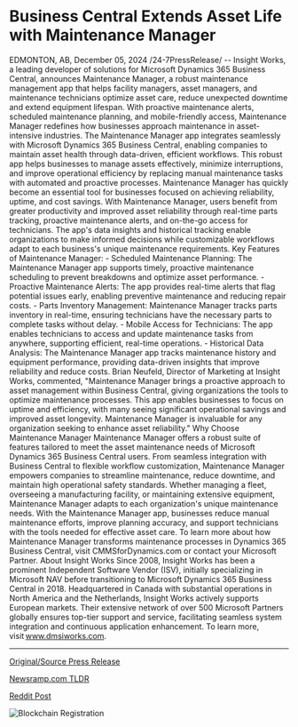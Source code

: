 # Business Central Extends Asset Life with Maintenance Manager

EDMONTON, AB, December 05, 2024 /24-7PressRelease/ -- Insight Works, a leading developer of solutions for Microsoft Dynamics 365 Business Central, announces Maintenance Manager, a robust maintenance management app that helps facility managers, asset managers, and maintenance technicians optimize asset care, reduce unexpected downtime and extend equipment lifespan. With proactive maintenance alerts, scheduled maintenance planning, and mobile-friendly access, Maintenance Manager redefines how businesses approach maintenance in asset-intensive industries.   The Maintenance Manager app integrates seamlessly with Microsoft Dynamics 365 Business Central, enabling companies to maintain asset health through data-driven, efficient workflows. This robust app helps businesses to manage assets effectively, minimize interruptions, and improve operational efficiency by replacing manual maintenance tasks with automated and proactive processes. Maintenance Manager has quickly become an essential tool for businesses focused on achieving reliability, uptime, and cost savings.   With Maintenance Manager, users benefit from greater productivity and improved asset reliability through real-time parts tracking, proactive maintenance alerts, and on-the-go access for technicians. The app's data insights and historical tracking enable organizations to make informed decisions while customizable workflows adapt to each business's unique maintenance requirements.   Key Features of Maintenance Manager:   - Scheduled Maintenance Planning: The Maintenance Manager app supports timely, proactive maintenance scheduling to prevent breakdowns and optimize asset performance.  - Proactive Maintenance Alerts: The app provides real-time alerts that flag potential issues early, enabling preventive maintenance and reducing repair costs.  - Parts Inventory Management: Maintenance Manager tracks parts inventory in real-time, ensuring technicians have the necessary parts to complete tasks without delay.  - Mobile Access for Technicians: The app enables technicians to access and update maintenance tasks from anywhere, supporting efficient, real-time operations.  - Historical Data Analysis: The Maintenance Manager app tracks maintenance history and equipment performance, providing data-driven insights that improve reliability and reduce costs.   Brian Neufeld, Director of Marketing at Insight Works, commented, "Maintenance Manager brings a proactive approach to asset management within Business Central, giving organizations the tools to optimize maintenance processes. This app enables businesses to focus on uptime and efficiency, with many seeing significant operational savings and improved asset longevity. Maintenance Manager is invaluable for any organization seeking to enhance asset reliability."   Why Choose Maintenance Manager   Maintenance Manager offers a robust suite of features tailored to meet the asset maintenance needs of Microsoft Dynamics 365 Business Central users. From seamless integration with Business Central to flexible workflow customization, Maintenance Manager empowers companies to streamline maintenance, reduce downtime, and maintain high operational safety standards. Whether managing a fleet, overseeing a manufacturing facility, or maintaining extensive equipment, Maintenance Manager adapts to each organization's unique maintenance needs.   With the Maintenance Manager app, businesses reduce manual maintenance efforts, improve planning accuracy, and support technicians with the tools needed for effective asset care. To learn more about how Maintenance Manager transforms maintenance processes in Dynamics 365 Business Central, visit CMMSforDynamics.com or contact your Microsoft Partner.  About Insight Works   Since 2008, Insight Works has been a prominent Independent Software Vendor (ISV), initially specializing in Microsoft NAV before transitioning to Microsoft Dynamics 365 Business Central in 2018. Headquartered in Canada with substantial operations in North America and the Netherlands, Insight Works actively supports European markets. Their extensive network of over 500 Microsoft Partners globally ensures top-tier support and service, facilitating seamless system integration and continuous application enhancement. To learn more, visit www.dmsiworks.com. 

---

[Original/Source Press Release](https://www.24-7pressrelease.com/press-release/516687/business-central-extends-asset-life-with-maintenance-manager)
                    

[Newsramp.com TLDR](https://newsramp.com/curated-news/insight-works-announces-maintenance-manager-app-for-microsoft-dynamics-365-business-central/3633f5043dc884d546d42e4409ebfd57) 

 



[Reddit Post](https://www.reddit.com/r/Business_NewsRamp/comments/1h74ga4/insight_works_announces_maintenance_manager_app/) 



![Blockchain Registration](https://cdn.newsramp.app/24-7PressRelease/qrcode/2412/5/voltX3AN.webp)